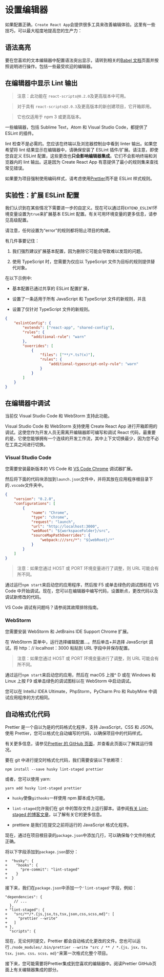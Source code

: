 # 设置编辑器

如果配置正确，`Create React App`会提供很多工具来改善编辑体验。这里有一些技巧，可以最大程度地提高您的生产力：

## 语法高亮

要在您喜欢的文本编辑器中配置语法突出显示，请转到相关的[Babel 文档](https://babeljs.io/docs/en/editors/)页面并按照说明进行操作。包括一些最受欢迎的编辑器。

## 在编辑器中显示 Lint 输出

> 注意：此功能在 `react-scripts@0.2.0`及更高版本中可用。

> 对于具有 `react-scripts@2.0.3`及更高版本的新创建项目，它开箱即用。

> 它也仅适用于 npm 3 或更高版本。

一些编辑器，包括 Sublime Text，Atom 和 Visual Studio Code，都提供了 ESLint 的插件。

lint 检查不是必需的。您应该在终端以及浏览器控制台中看到 linter 输出。如果您希望将 lint 结果显示在编辑器中，请确保安装了 ESLint 插件/扩展。请注意，即使您自定义 ESLint 配置，这些更改也**只会影响编辑器集成**。它们不会影响终端和浏览器内的 lint 输出。这是因为 Create React App 有意提供了最小的规则集来查找常见错误。

如果要为项目强制使用编码样式，请考虑使用[Prettier](https://github.com/prettier/prettier)而不是 ESLint 样式规则。

## 实验性：扩展 ESLint 配置

我们认识到在某些情况下需要进一步的自定义。现在可以通过将`EXTEND_ESLINT`环境变量设置为`true`来扩展基本 ESLint 配置。有关可用环境变量的更多信息，请参见高级配置。

请注意，任何设置为“error”的规则都将阻止项目的构建。

有几件事要记住：

1. 我们强烈建议扩展基本配置，因为删除它可能会导致难以发现的问题。

2. 使用 TypeScript 时，您需要为仅应以 TypeScript 文件为目标的规则提供替代对象。

在以下示例中:

- 基本配置已通过共享的 ESLint 配置扩展，

- 设置了一条适用于所有 JavaScript 和 TypeScript 文件的新规则，并且

- 设置了仅针对 TypeScript 文件的新规则。

```json
{
	"eslintConfig": {
		"extends": ["react-app", "shared-config"],
		"rules": {
			"additional-rule": "warn"
		},
		"overrides": [
			{
				"files": ["**/*.ts?(x)"],
				"rules": {
					"additional-typescript-only-rule": "warn"
				}
			}
		]
	}
}
```

## 在编辑器中调试

当前仅 Visual Studio Code 和 WebStorm 支持此功能。

Visual Studio Code 和 WebStorm 支持使用 Create React App 进行开箱即用的调试。这使您作为开发人员无需离开编辑器即可编写和调试 React 代码，最重要的是，它使您能够拥有一个连续的开发工作流，其中上下文切换最少，因为您不必在工具之间进行切换。

### Visual Studio Code

您需要安装最新版本的 VS Code 和 [VS Code Chrome](https://marketplace.visualstudio.com/items?itemName=msjsdiag.debugger-for-chrome) 调试器扩展。

然后将下面的代码块添加到`launch.json`文件中，并将其放在应用程序根目录下的`.vscode`文件夹中。

```json
{
	"version": "0.2.0",
	"configurations": [
		{
			"name": "Chrome",
			"type": "chrome",
			"request": "launch",
			"url": "http://localhost:3000",
			"webRoot": "${workspaceFolder}/src",
			"sourceMapPathOverrides": {
				"webpack:///src/*": "${webRoot}/*"
			}
		}
	]
}
```

> 注意：如果您通过 HOST 或 PORT 环境变量进行了调整，则 URL 可能会有所不同。

通过运行`npm start`来启动您的应用程序，然后按 F5 或单击绿色的调试图标在 VS Code 中开始调试。现在，您可以在编辑器中编写代码，设置断点，更改代码以及调试新修改的代码。

VS Code 调试有问题吗？请参阅其故障排除指南。

### WebStorm

您需要安装 WebStorm 和 JetBrains IDE Support Chrome 扩展。

在 WebStorm 菜单中，运行选择编辑配置...。然后单击+并选择 JavaScript 调试。将 http：// localhost：3000 粘贴到 URL 字段中并保存配置。

> 注意：如果您通过 HOST 或 PORT 环境变量进行了调整，则 URL 可能会有所不同。

通过运行`npm start`来启动您的应用，然后在 macOS 上按^ D 或在 Windows 和 Linux 上按 F9 或单击绿色的调试图标以在 WebStorm 中启动调试。

您可以在 IntelliJ IDEA Ultimate，PhpStorm，PyCharm Pro 和 RubyMine 中调试应用程序的方式相同。

## 自动格式化代码

Prettier 是一个自以为是的代码格式化程序，支持 JavaScript，CSS 和 JSON。使用 Prettier，您可以格式化自动编写的代码，以确保项目中的代码样式。

有关更多信息，请参见[Prettier 的 GitHub 页面](https://github.com/prettier/prettier)，并查看此页面以了解其运行情况。

要在 git 中进行提交时格式化代码，我们需要安装以下依赖项：

```
npm install --save husky lint-staged prettier
```

或者，您可以使用 yarn:

```
yarn add husky lint-staged prettier
```

- `husky`使像`githooks`一样使用 npm 脚本成为可能。

- `lint-staged`允许我们在 git 中的暂存文件上运行脚本。请参阅[有关 Lint-staged 的博客文章]()，以了解有关它的更多信息。

- prettiere 是我们在提交之前将运行的 JavaScript 格式化程序。

现在，通过在项目根目录的`package.json`中添加几行，可以确保每个文件的格式正确。

将以下字段添加到`package.json`部分：

```
+  "husky": {
+    "hooks": {
+      "pre-commit": "lint-staged"
+    }
+  }
```

接下来，我们在`package.json`中添加一个`'lint-staged'`字段，例如：

```
"dependencies": {
    // ...
  },
+ "lint-staged": {
+   "src/**/*.{js,jsx,ts,tsx,json,css,scss,md}": [
+     "prettier --write"
+   ]
+ },
  "scripts": {
```

现在，无论何时提交，Prettier 都会自动格式化更改的文件。您也可以运行`./node_modules/.bin/prettier --write "src / ** / *.{js，jsx，ts，tsx，json，css，scss，md}"`来第一次格式化整个项目。

接下来，您可能需要将Prettier集成到您喜欢的编辑器中。阅读Prettier GitHub页面上有关编辑器集成的部分。

